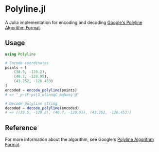 # Polyline.jl

A Julia implementation for encoding and decoding [Google's Polyline Algorithm Format](https://developers.google.com/maps/documentation/utilities/polylinealgorithm).

## Usage

```julia
using Polyline

# Encode coordinates
points = [
    (38.5, -120.2),
    (40.7, -120.95),
    (43.252, -126.453)
]
encoded = encode_polyline(points)
# => "_p~iF~ps|U_ulLnnqC_mqNvxq`@"

# Decode polyline string
decoded = decode_polyline(encoded)
# => [(38.5, -120.2), (40.7, -120.95), (43.252, -126.453)]
```

## Reference

For more information about the algorithm, see Google's [Polyline Algorithm Format](https://developers.google.com/maps/documentation/utilities/polylinealgorithm).

